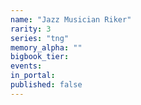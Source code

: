 ```yaml
---
name: "Jazz Musician Riker"
rarity: 3
series: "tng"
memory_alpha: ""
bigbook_tier:
events:
in_portal:
published: false
---
```

